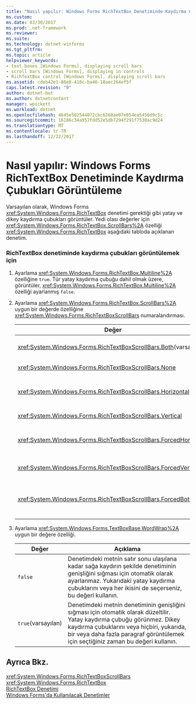 ```yaml
---
title: "Nasıl yapılır: Windows Forms RichTextBox Denetiminde Kaydırma Çubukları Görüntüleme"
ms.custom: 
ms.date: 03/30/2017
ms.prod: .net-framework
ms.reviewer: 
ms.suite: 
ms.technology: dotnet-winforms
ms.tgt_pltfrm: 
ms.topic: article
helpviewer_keywords:
- text boxes [Windows Forms], displaying scroll bars
- scroll bars [Windows Forms], displaying in controls
- RichTextBox control [Windows Forms], displaying scroll bars
ms.assetid: cdeb42e1-86e8-410c-ba46-18aec264ef5f
caps.latest.revision: "9"
author: dotnet-bot
ms.author: dotnetcontent
manager: wpickett
ms.workload: dotnet
ms.openlocfilehash: 4645e502544072cbc6268ae07e054ea5450d9c5c
ms.sourcegitcommit: 16186c34a957fdd52e5db7294f291f7530ac9d24
ms.translationtype: MT
ms.contentlocale: tr-TR
ms.lasthandoff: 12/22/2017
---
```

# <a name="how-to-display-scroll-bars-in-the-windows-forms-richtextbox-control"></a>Nasıl yapılır: Windows Forms RichTextBox Denetiminde Kaydırma Çubukları Görüntüleme
Varsayılan olarak, Windows Forms <xref:System.Windows.Forms.RichTextBox> denetimi gerektiği gibi yatay ve dikey kaydırma çubukları görüntüler. Yedi olası değerler için <xref:System.Windows.Forms.RichTextBox.ScrollBars%2A> özelliği <xref:System.Windows.Forms.RichTextBox> aşağıdaki tabloda açıklanan denetim.  
  
### <a name="to-display-scroll-bars-in-a-richtextbox-control"></a>RichTextBox denetiminde kaydırma çubukları görüntülemek için  
  
1.  Ayarlama <xref:System.Windows.Forms.RichTextBox.Multiline%2A> özelliğine `true`. Tür yatay kaydırma çubuğu dahil olmak üzere, görüntüler, <xref:System.Windows.Forms.RichTextBox.Multiline%2A> özelliği ayarlanmış `false`.  
  
2.  Ayarlama <xref:System.Windows.Forms.RichTextBox.ScrollBars%2A> uygun bir değerde özelliğine <xref:System.Windows.Forms.RichTextBoxScrollBars> numaralandırması.  
  
    |Değer|Açıklama|  
    |-----------|-----------------|  
    |<xref:System.Windows.Forms.RichTextBoxScrollBars.Both>(varsayılan)|Yalnızca metin genişliğini veya denetim uzunluğunu aştığında yatay veya dikey kaydırma çubukları veya her ikisini de görüntüler.|  
    |<xref:System.Windows.Forms.RichTextBoxScrollBars.None>|Hiçbir zaman kaydırma çubuğunun herhangi bir türde görüntüler.|  
    |<xref:System.Windows.Forms.RichTextBoxScrollBars.Horizontal>|Yalnızca metin denetiminin genişliğini aştığında çubuğu yatay kaydırma görüntüler. (Bunun gerçekleşmesi <xref:System.Windows.Forms.TextBoxBase.WordWrap%2A> özelliği ayarlanmalıdır `false`.)|  
    |<xref:System.Windows.Forms.RichTextBoxScrollBars.Vertical>|Yalnızca metin denetimin yüksekliğini aştığında çubuğu dikey bir kaydırma görüntüler.|  
    |<xref:System.Windows.Forms.RichTextBoxScrollBars.ForcedHorizontal>|Yatay kaydırma ne zaman görüntüler <xref:System.Windows.Forms.TextBoxBase.WordWrap%2A> özelliği ayarlanmış `false`. Metin denetimi genişliğini aşmayan zaman kaydırma çubuğu soluk görüntülenir.|  
    |<xref:System.Windows.Forms.RichTextBoxScrollBars.ForcedVertical>|Her zaman bir dikey kaydırma çubuğu görüntüler. Metin denetim uzunluğunu aşan değil kaydırma çubuğu soluk görüntülenir.|  
    |<xref:System.Windows.Forms.RichTextBoxScrollBars.ForcedBoth>|Her zaman dikey kaydırma çubuğu görüntüler. Yatay kaydırma ne zaman görüntüler <xref:System.Windows.Forms.TextBoxBase.WordWrap%2A> özelliği ayarlanmış `false`. Kaydırma çubukları metin genişliğini veya denetim uzunluğunu aşmayan gri görünür.|  
  
3.  Ayarlama <xref:System.Windows.Forms.TextBoxBase.WordWrap%2A> uygun bir değere özelliği.  
  
    |Değer|Açıklama|  
    |-----------|-----------------|  
    |`false`|Denetimdeki metnin satır sonu ulaşılana kadar sağa kaydırın şekilde denetiminin genişliğini sığması için otomatik olarak ayarlanmaz. Yukarıdaki yatay kaydırma çubuklarını veya her ikisini de seçerseniz, bu değeri kullanın.|  
    |`true`(varsayılan)|Denetimdeki metnin denetiminin genişliğini sığması için otomatik olarak düzeltilir. Yatay kaydırma çubuğu görünmez. Dikey kaydırma çubuklarını veya hiçbiri, yukarıda, bir veya daha fazla paragraf görüntülemek için seçtiğiniz zaman bu değeri kullanın.|  
  
## <a name="see-also"></a>Ayrıca Bkz.  
 <xref:System.Windows.Forms.RichTextBoxScrollBars>  
 <xref:System.Windows.Forms.RichTextBox>  
 [RichTextBox Denetimi](../../../../docs/framework/winforms/controls/richtextbox-control-windows-forms.md)  
 [Windows Forms'da Kullanılacak Denetimler](../../../../docs/framework/winforms/controls/controls-to-use-on-windows-forms.md)
